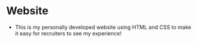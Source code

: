 # Website

- This is my personally developed website using HTML and CSS to make it easy for recruiters to see my experience!
